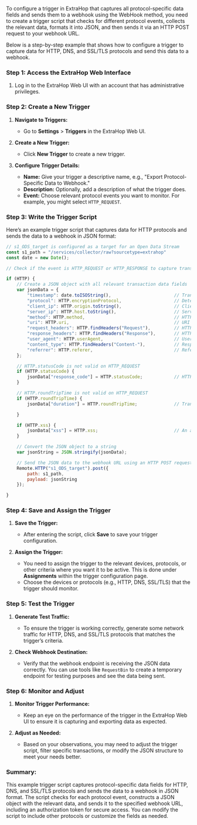 To configure a trigger in ExtraHop that captures all protocol-specific data fields and sends them to a webhook using the WebHook method, you need to create a trigger script that checks for different protocol events, collects the relevant data, formats it into JSON, and then sends it via an HTTP POST request to your webhook URL.

Below is a step-by-step example that shows how to configure a trigger to capture data for HTTP, DNS, and SSL/TLS protocols and send this data to a webhook.

### Step 1: Access the ExtraHop Web Interface

1. Log in to the ExtraHop Web UI with an account that has administrative privileges.

### Step 2: Create a New Trigger

1. **Navigate to Triggers:**
   - Go to **Settings** > **Triggers** in the ExtraHop Web UI.

2. **Create a New Trigger:**
   - Click **New Trigger** to create a new trigger.

3. **Configure Trigger Details:**
   - **Name:** Give your trigger a descriptive name, e.g., "Export Protocol-Specific Data to Webhook."
   - **Description:** Optionally, add a description of what the trigger does.
   - **Event:** Choose relevant protocol events you want to monitor. For example, you might select `HTTP_REQUEST`.

### Step 3: Write the Trigger Script

Here’s an example trigger script that captures data for HTTP protocols and sends the data to a webhook in JSON format:

```javascript
// s1_ODS_target is configured as a target for an Open Data Stream
const s1_path = "/services/collector/raw?sourcetype=extrahop"
const date = new Date();

// Check if the event is HTTP_REQUEST or HTTP_RESPONSE to capture transaction data

if (HTTP) {
    // Create a JSON object with all relevant transaction data fields
    var jsonData = {
        "timestamp": date.toISOString(),                        // Transaction timestamp in ISO format
        "protocol": HTTP.encryptionProtocol,                    // Determine the protocol
        "client_ip": HTTP.origin.toString(),                    // Client IP address
        "server_ip": HTTP.host.toString(),                      // Server IP address
        "method": HTTP.method,                                  // HTTP method (GET, POST, etc.)
        "uri": HTTP.uri,                                        // URI accessed
        "request_headers": HTTP.findHeaders("Request"),         // HTTP request headers
        "response_headers": HTTP.findHeaders("Response"),       // HTTP response headers
        "user_agent": HTTP.userAgent,                           // User agent string
        "content_type": HTTP.findHeaders("Content-"),           // Response content type
        "referrer": HTTP.referer,                               // Referer if specified
    };

    // HTTP.statusCode is not valid on HTTP_REQUEST
    if (HTTP.statusCode) {
        jsonData["response_code"] = HTTP.statusCode;            // HTTP response code
    }

    // HTTP.roundTripTime is not valid on HTTP_REQUEST
    if (HTTP.roundTripTime) {
        jsonData["duration"] = HTTP.roundTripTime;              // Transaction duration

    }

    if (HTTP.xss) {
        jsonData["xss"] = HTTP.xss;                             // An array of suspicious HTTP request fragments
    }

    // Convert the JSON object to a string
    var jsonString = JSON.stringify(jsonData);

    // Send the JSON data to the webhook URL using an HTTP POST request
    Remote.HTTP("s1_ODS_target").post({
        path: s1_path,
        payload: jsonString
    });

}
```

### Step 4: Save and Assign the Trigger

1. **Save the Trigger:**
   - After entering the script, click **Save** to save your trigger configuration.

2. **Assign the Trigger:**
   - You need to assign the trigger to the relevant devices, protocols, or other criteria where you want it to be active. This is done under **Assignments** within the trigger configuration page.
   - Choose the devices or protocols (e.g., HTTP, DNS, SSL/TLS) that the trigger should monitor.

### Step 5: Test the Trigger

1. **Generate Test Traffic:**
   - To ensure the trigger is working correctly, generate some network traffic for HTTP, DNS, and SSL/TLS protocols that matches the trigger’s criteria.

2. **Check Webhook Destination:**
   - Verify that the webhook endpoint is receiving the JSON data correctly. You can use tools like `RequestBin` to create a temporary endpoint for testing purposes and see the data being sent.

### Step 6: Monitor and Adjust

1. **Monitor Trigger Performance:**
   - Keep an eye on the performance of the trigger in the ExtraHop Web UI to ensure it is capturing and exporting data as expected.
   
2. **Adjust as Needed:**
   - Based on your observations, you may need to adjust the trigger script, filter specific transactions, or modify the JSON structure to meet your needs better.

### Summary:

This example trigger script captures protocol-specific data fields for HTTP, DNS, and SSL/TLS protocols and sends the data to a webhook in JSON format. The script checks for each protocol event, constructs a JSON object with the relevant data, and sends it to the specified webhook URL, including an authorization token for secure access. You can modify the script to include other protocols or customize the fields as needed.